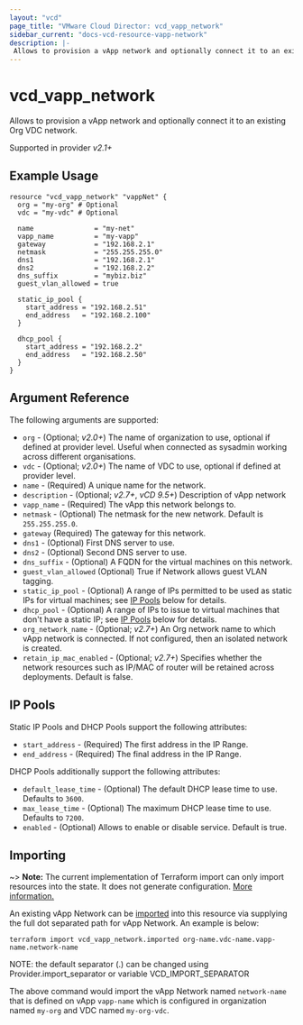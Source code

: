 ```yaml
---
layout: "vcd"
page_title: "VMware Cloud Director: vcd_vapp_network"
sidebar_current: "docs-vcd-resource-vapp-network"
description: |-
 Allows to provision a vApp network and optionally connect it to an existing Org VDC network.
---
```


# vcd\_vapp\_network

 Allows to provision a vApp network and optionally connect it to an existing Org VDC network.

Supported in provider *v2.1+*

## Example Usage

```hcl
resource "vcd_vapp_network" "vappNet" {
  org = "my-org" # Optional
  vdc = "my-vdc" # Optional

  name               = "my-net"
  vapp_name          = "my-vapp"
  gateway            = "192.168.2.1"
  netmask            = "255.255.255.0"
  dns1               = "192.168.2.1"
  dns2               = "192.168.2.2"
  dns_suffix         = "mybiz.biz"
  guest_vlan_allowed = true

  static_ip_pool {
    start_address = "192.168.2.51"
    end_address   = "192.168.2.100"
  }

  dhcp_pool {
    start_address = "192.168.2.2"
    end_address   = "192.168.2.50"
  }
}
```

## Argument Reference

The following arguments are supported:

* `org` - (Optional; *v2.0+*) The name of organization to use, optional if defined at provider level. Useful when 
  connected as sysadmin working across different organisations.
* `vdc` - (Optional; *v2.0+*) The name of VDC to use, optional if defined at provider level.
* `name` - (Required) A unique name for the network.
* `description` - (Optional; *v2.7+*, *vCD 9.5+*) Description of vApp network
* `vapp_name` - (Required) The vApp this network belongs to.
* `netmask` - (Optional) The netmask for the new network. Default is `255.255.255.0`.
* `gateway` (Required) The gateway for this network.
* `dns1` - (Optional) First DNS server to use.
* `dns2` - (Optional) Second DNS server to use.
* `dns_suffix` - (Optional) A FQDN for the virtual machines on this network.
* `guest_vlan_allowed` (Optional) True if Network allows guest VLAN tagging.
* `static_ip_pool` - (Optional) A range of IPs permitted to be used as static IPs for virtual machines; see [IP Pools](#ip-pools) below for details.
* `dhcp_pool` - (Optional) A range of IPs to issue to virtual machines that don't have a static IP; see [IP Pools](#ip-pools) below for details.
* `org_network_name` - (Optional; *v2.7+*) An Org network name to which vApp network is connected. If not configured, then an isolated network is created.
* `retain_ip_mac_enabled` - (Optional; *v2.7+*) Specifies whether the network resources such as IP/MAC of router will be retained across deployments. Default is false.

<a id="ip-pools"></a>
## IP Pools

Static IP Pools and DHCP Pools support the following attributes:

* `start_address` - (Required) The first address in the IP Range.
* `end_address` - (Required) The final address in the IP Range.

DHCP Pools additionally support the following attributes:

* `default_lease_time` - (Optional) The default DHCP lease time to use. Defaults to `3600`.
* `max_lease_time` - (Optional) The maximum DHCP lease time to use. Defaults to `7200`.
* `enabled` - (Optional) Allows to enable or disable service. Default is true.

## Importing

~> **Note:** The current implementation of Terraform import can only import resources into the state.
It does not generate configuration. [More information.](https://www.terraform.io/docs/import/)

An existing vApp Network can be [imported][docs-import] into this resource
via supplying the full dot separated path for vApp Network. An example is below:

[docs-import]: https://www.terraform.io/docs/import/

```
terraform import vcd_vapp_network.imported org-name.vdc-name.vapp-name.network-name
```

NOTE: the default separator (.) can be changed using Provider.import_separator or variable VCD_IMPORT_SEPARATOR

The above command would import the vApp Network named `network-name` that is defined on vApp `vapp-name` 
which is configured in organization named `my-org` and VDC named `my-org-vdc`.
